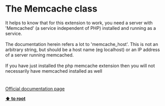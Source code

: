 # The Memcache class




<div class="phpcode"><span class="html">
It helps to know that for this extension to work, you need a server with &apos;Memcached&apos; (a service independent of PHP) installed and running as a service.<br><br>The documentation herein refers a lot to &apos;memcache_host&apos;. This is not an arbitrary string, but should be a host name (eg localhost) or an IP address of a server running memcached.<br><br>If you have just installed the php memcache extension then you will not necessarily have memcached installed as well</span>
</div>
  

#

[Official documentation page](https://www.php.net/manual/en/class.memcache.php)

**[⬆ to root](/)**